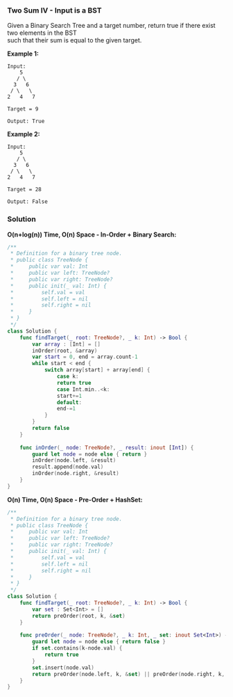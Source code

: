 
### Two Sum IV - Input is a BST

Given a Binary Search Tree and a target number, return true if there exist two elements in the BST</br> 
such that their sum is equal to the given target.

__Example 1:__
```
Input: 
    5
   / \
  3   6
 / \   \
2   4   7

Target = 9

Output: True
```
__Example 2:__
```
Input: 
    5
   / \
  3   6
 / \   \
2   4   7

Target = 28

Output: False
```

### Solution
__O(n+log(n)) Time, O(n) Space - In-Order + Binary Search:__
```Swift
/**
 * Definition for a binary tree node.
 * public class TreeNode {
 *     public var val: Int
 *     public var left: TreeNode?
 *     public var right: TreeNode?
 *     public init(_ val: Int) {
 *         self.val = val
 *         self.left = nil
 *         self.right = nil
 *     }
 * }
 */
class Solution {
    func findTarget(_ root: TreeNode?, _ k: Int) -> Bool {
        var array : [Int] = []
        inOrder(root, &array)
        var start = 0, end = array.count-1
        while start < end {
            switch array[start] + array[end] {
                case k:
                return true
                case Int.min..<k:
                start+=1
                default:
                end-=1
            }
        }
        return false
    }
    
    func inOrder(_ node: TreeNode?, _ result: inout [Int]) {
        guard let node = node else { return }
        inOrder(node.left, &result)
        result.append(node.val)
        inOrder(node.right, &result)
    }
}
```
__O(n) Time, O(n) Space - Pre-Order + HashSet:__
```Swift
/**
 * Definition for a binary tree node.
 * public class TreeNode {
 *     public var val: Int
 *     public var left: TreeNode?
 *     public var right: TreeNode?
 *     public init(_ val: Int) {
 *         self.val = val
 *         self.left = nil
 *         self.right = nil
 *     }
 * }
 */
class Solution {
    func findTarget(_ root: TreeNode?, _ k: Int) -> Bool {
        var set : Set<Int> = []
        return preOrder(root, k, &set)
    }
    
    func preOrder(_ node: TreeNode?, _ k: Int, _ set: inout Set<Int>) -> Bool {
        guard let node = node else { return false }
        if set.contains(k-node.val) {
            return true
        }
        set.insert(node.val)
        return preOrder(node.left, k, &set) || preOrder(node.right, k, &set)
    }
}
```
